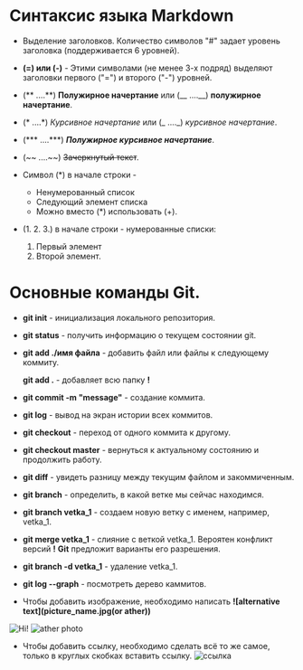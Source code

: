 # Синтаксис языка Markdown

* Выделение заголовков. Количество символов "#" задает уровень заголовка (поддерживается 6 уровней).

* __(=) или (-)__ - Этими символами (не менее 3-х подряд) выделяют заголовки первого ("=") и второго ("-") уровней.

* (** ....**)
**Полужирное начертание**
или (__ ....__)
__полужирное начертание__.

* (* ....*) *Курсивное начертание* 
или (_ ...._) _курсивное начертание_.

* (*** ....***) ***Полужирное курсивное начертание***.

* (~~ ....~~) ~~Зачеркнутый текст~~.

* Символ (*) в начале строки -
   * Ненумерованный список
   * Следующий элемент списка
   + Можно вместо (*) использовать (+).

* (1. 2. 3.) в начале строки - нумерованные списки:
   1. Первый элемент
   2. Второй элемент.

# Основные команды Git.

* __git init__ - инициализация локального репозитория.

* __git status__ - получить информацию о текущем состоянии git.

* __git add  ./имя файла__ - добавить файл или файлы к следующему коммиту. 

   __git add .__ - добавляет всю папку __!__

* __git commit -m "message"__ - создание коммита.

* __git log__ - вывод на экран истории всех коммитов.

* __git checkout__ - переход от одного коммита к другому.

* __git checkout master__ - вернуться к актуальному состоянию и продолжить работу.

* __git diff__ - увидеть разницу между текущим файлом и закоммиченным.

* __git branch__ - определить, в какой ветке мы сейчас находимся.

* __git branch vetka_1__ - создаем новую ветку с именем, например, vetka_1.

* __git merge vetka_1__ - слияние с веткой vetka_1. Вероятен конфликт версий __!__ __Git__ предложит варианты его разрешения.

* __git branch -d vetka_1__ - удаление vetka_1.

* __git log --graph__ - посмотреть дерево каммитов.


* Чтобы добавить изображение, необходимо написать 
__![alternative text](picture_name.jpg(or ather))__

![Hi!](noName.jpg) ![ather photo](no_name.jpg)

* Чтобы добавить ссылку, необходимо сделать всё то же самое, только в круглых скобках вставить ссылку.
![ссылка](https://gb.ru/posts/soveti-pro-git)

